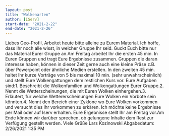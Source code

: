 ```yaml
---
layout: post
title: "Wolkenarten"
author: [IServ]
start-date: "2021-2-22"
end-date: "2021-2-26"
---
```

Liebes Geo-Profil, Arbeitet heute bitte alleine zu Eurem Material. Ich hoffe, dass Ihr noch alle wisst, in welcher Gruppe Ihr seid. Guckt Euch bitte nur das Material Eurer Gruppe an.Am Freitag arbeitet Ihr die ersten 45 min. In Euren Gruppen und tragt Eure Ergebnisse zusammen. Gruppen die daran interesse haben, können in dieser Zeit gerne auch eine kleine Präse z.B. über Powerpoint oder ähnliche Medien erstellen. In den zweiten 45 min. haltet Ihr kurze Vorträge von 5 bis maximal 10 min. (sehr unwahrscheinlich) und stellt Eure Wolkengattungen dem restlichen Kurs vor. Eure Aufgaben sind:1. Beschreibt die Wolkenfamilien und Wolkengattungen Eurer Gruppe.2. Nennt die Wetterscheinungen, die mit Euren Wolken einhergehen.3. Erläutert, für welche Wettererscheinungen Eure Wolken ein Vorbote sein könnten.4. Nennt den Bereich einer Zyklone wo Eure Wolken vorkommen und versucht dies ihr vorkommen zu erkären. Ich möchte keine Ergebnisse per Mail oder auf Iserv erhalten. Eure Ergebnisse stellt Ihr am Freitag vor.Am Ende können wir darüber sprechen, ob gelungene Inhalte dem Rest zur Verfügung gestellt werden. Viele Grüße Lars Kozinowski
Abgabedatum: 2/26/2021 1:35 PM